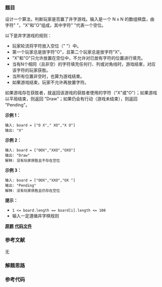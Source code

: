 ### 题目
设计一个算法，判断玩家是否赢了井字游戏。输入是一个 N x N 的数组棋盘，由字符" "，"X"和"O"组成，其中字符" "代表一个空位。

以下是井字游戏的规则：

  * 玩家轮流将字符放入空位（" "）中。
  * 第一个玩家总是放字符"O"，且第二个玩家总是放字符"X"。
  * "X"和"O"只允许放置在空位中，不允许对已放有字符的位置进行填充。
  * 当有N个相同（且非空）的字符填充任何行、列或对角线时，游戏结束，对应该字符的玩家获胜。
  * 当所有位置非空时，也算为游戏结束。
  * 如果游戏结束，玩家不允许再放置字符。

如果游戏存在获胜者，就返回该游戏的获胜者使用的字符（"X"或"O"）；如果游戏以平局结束，则返回 "Draw"；如果仍会有行动（游戏未结束），则返回
"Pending"。

**示例 1：**

    
    
    输入: board = ["O X"," XO","X O"]
    输出: "X"
    

**示例 2：**

    
    
    输入: board = ["OOX","XXO","OXO"]
    输出: "Draw"
    解释: 没有玩家获胜且不存在空位
    

**示例 3：**

    
    
    输入: board = ["OOX","XXO","OX "]
    输出: "Pending"
    解释: 没有玩家获胜且仍存在空位
    

**提示：**

  * `1 <= board.length == board[i].length <= 100`
  * 输入一定遵循井字棋规则

 **[原题](https://leetcode-cn.com/problems/tic-tac-toe-lcci/)**    **[代码文件]()**


### 参考文献
无

### 解题思路




### 参考代码

```go


```




